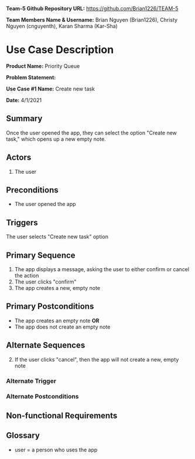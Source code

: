 **Team-5 Github Repository URL:** https://github.com/Brian1226/TEAM-5

**Team Members Name & Username:** Brian Nguyen (Brian1226), Christy Nguyen (cnguyenth), Karan Sharma (Kar-Sha)


# Use Case Description

**Product Name:** Priority Queue

**Problem Statement:**



**Use Case #1 Name:** Create new task

**Date:** 4/1/2021

 

## Summary

Once the user opened the app, they can select the option "Create new task," which opens up a new empty note.

 
 
## Actors

1. The user



## Preconditions

* The user opened the app

 

## Triggers

The user selects "Create new task" option

 

## Primary Sequence

1. The app displays a message, asking the user to either confirm or cancel the action
2. The user clicks "confirm"
3. The app creates a new, empty note


## Primary Postconditions

* The app creates an empty note
**OR**
* The app does not create an empty note



## Alternate Sequences

2. If the user clicks "cancel", then the app will not create a new, empty note

 

### Alternate Trigger

### Alternate Postconditions

 

## Non-functional Requirements

 

## Glossary
* user = a person who uses the app
